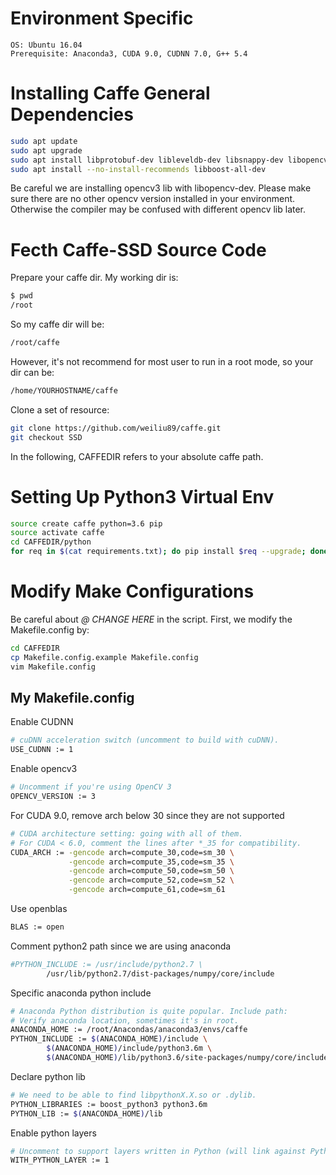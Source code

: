 # Environment Specific
```
OS: Ubuntu 16.04
Prerequisite: Anaconda3, CUDA 9.0, CUDNN 7.0, G++ 5.4
```

# Installing Caffe General Dependencies
```sh
sudo apt update
sudo apt upgrade
sudo apt install libprotobuf-dev libleveldb-dev libsnappy-dev libopencv-dev libhdf5-serial-dev protobuf-compiler libopenblas-dev
sudo apt install --no-install-recommends libboost-all-dev
```

Be careful we are installing opencv3 lib with libopencv-dev. Please make sure there are no other opencv version installed in your environment. Otherwise the compiler may be confused with different opencv lib later.

# Fecth Caffe-SSD Source Code
Prepare your caffe dir. My working dir is:
```sh
$ pwd   
/root
```
So my caffe dir will be:
```sh
/root/caffe
```
However, it's not recommend for most user to run in a root mode, so your dir can be:
```sh
/home/YOURHOSTNAME/caffe
```
Clone a set of resource:
```sh
git clone https://github.com/weiliu89/caffe.git
git checkout SSD
``` 
In the following, CAFFEDIR refers to your absolute caffe path.


# Setting Up Python3 Virtual Env
```sh
source create caffe python=3.6 pip
source activate caffe
cd CAFFEDIR/python
for req in $(cat requirements.txt); do pip install $req --upgrade; done
```

# Modify Make Configurations

Be careful about _@ CHANGE HERE_ in the script. First, we modify the Makefile.config by:
```sh
cd CAFFEDIR
cp Makefile.config.example Makefile.config
vim Makefile.config
```

## My Makefile.config

Enable CUDNN
```sh
# cuDNN acceleration switch (uncomment to build with cuDNN).
USE_CUDNN := 1
```
Enable opencv3
```sh
# Uncomment if you're using OpenCV 3
OPENCV_VERSION := 3
```
For CUDA 9.0,  remove arch below 30 since they are not supported
```sh
# CUDA architecture setting: going with all of them.
# For CUDA < 6.0, comment the lines after *_35 for compatibility.
CUDA_ARCH := -gencode arch=compute_30,code=sm_30 \
             -gencode arch=compute_35,code=sm_35 \
             -gencode arch=compute_50,code=sm_50 \
             -gencode arch=compute_52,code=sm_52 \
             -gencode arch=compute_61,code=sm_61
```
Use openblas
```sh
BLAS := open
```
Comment python2 path since we are using anaconda
```sh
#PYTHON_INCLUDE := /usr/include/python2.7 \
		/usr/lib/python2.7/dist-packages/numpy/core/include
```
Specific anaconda python include
```sh
# Anaconda Python distribution is quite popular. Include path:
# Verify anaconda location, sometimes it's in root.
ANACONDA_HOME := /root/Anacondas/anaconda3/envs/caffe
PYTHON_INCLUDE := $(ANACONDA_HOME)/include \
		$(ANACONDA_HOME)/include/python3.6m \
		$(ANACONDA_HOME)/lib/python3.6/site-packages/numpy/core/include 
```
Declare python lib 
```sh
# We need to be able to find libpythonX.X.so or .dylib.
PYTHON_LIBRARIES := boost_python3 python3.6m
PYTHON_LIB := $(ANACONDA_HOME)/lib
```

Enable python layers
```sh
# Uncomment to support layers written in Python (will link against Python libs)
WITH_PYTHON_LAYER := 1
```